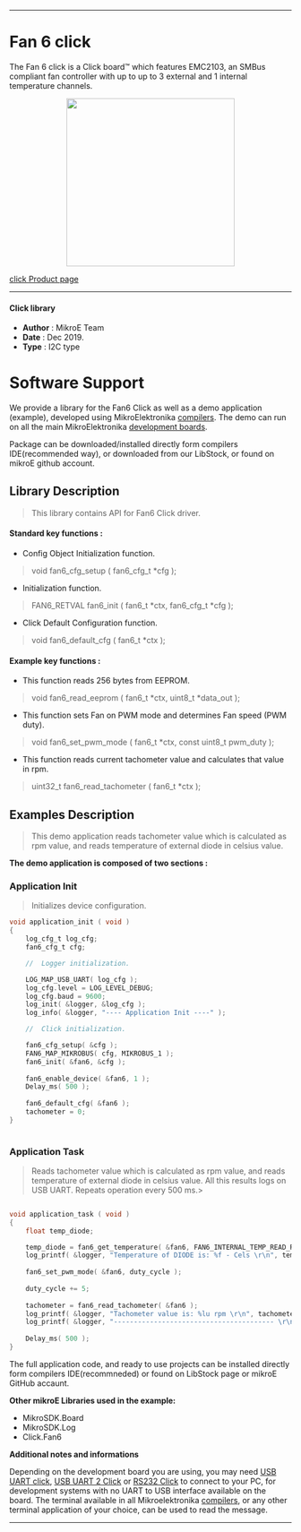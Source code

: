 
---
# Fan 6  click

The Fan 6 click is a Click board™ which features EMC2103, an SMBus compliant fan controller with up to up to 3 external and 1 internal temperature channels. 

<p align="center">
  <img src="https://download.mikroe.com/images/click_for_ide/fan6_click.png" height=300px>
</p>

[click Product page](https://www.mikroe.com/fan-4-click)

---


#### Click library 

- **Author**        : MikroE Team
- **Date**          : Dec 2019.
- **Type**          : I2C type


# Software Support

We provide a library for the Fan6 Click 
as well as a demo application (example), developed using MikroElektronika 
[compilers](https://shop.mikroe.com/compilers). 
The demo can run on all the main MikroElektronika [development boards](https://shop.mikroe.com/development-boards).

Package can be downloaded/installed directly form compilers IDE(recommended way), or downloaded from our LibStock, or found on mikroE github account. 

## Library Description

> This library contains API for Fan6 Click driver.

#### Standard key functions :

- Config Object Initialization function.
> void fan6_cfg_setup ( fan6_cfg_t *cfg ); 
 
- Initialization function.
> FAN6_RETVAL fan6_init ( fan6_t *ctx, fan6_cfg_t *cfg );

- Click Default Configuration function.
> void fan6_default_cfg ( fan6_t *ctx );


#### Example key functions :

- This function reads 256 bytes from EEPROM.
> void fan6_read_eeprom ( fan6_t *ctx, uint8_t *data_out );
 
- This function sets Fan on PWM mode and determines Fan speed (PWM duty).
> void fan6_set_pwm_mode ( fan6_t *ctx, const uint8_t pwm_duty );

- This function reads current tachometer value and calculates that value in rpm.
> uint32_t fan6_read_tachometer ( fan6_t *ctx );

## Examples Description

> This demo application reads tachometer value which is calculated as rpm value, and reads
> temperature of external diode in celsius value.

**The demo application is composed of two sections :**

### Application Init 

> Initializes device configuration.

```c
void application_init ( void )
{
    log_cfg_t log_cfg;
    fan6_cfg_t cfg;

    //  Logger initialization.

    LOG_MAP_USB_UART( log_cfg );
    log_cfg.level = LOG_LEVEL_DEBUG;
    log_cfg.baud = 9600;
    log_init( &logger, &log_cfg );
    log_info( &logger, "---- Application Init ----" );

    //  Click initialization.

    fan6_cfg_setup( &cfg );
    FAN6_MAP_MIKROBUS( cfg, MIKROBUS_1 );
    fan6_init( &fan6, &cfg );
    
    fan6_enable_device( &fan6, 1 );
    Delay_ms( 500 );
    
    fan6_default_cfg( &fan6 );
    tachometer = 0;
}
  
```

### Application Task

> Reads tachometer value which is calculated as rpm value, and reads
> temperature of external diode in celsius value. All this results logs on USB UART.
> Repeats operation every 500 ms.>
 

```c

void application_task ( void )
{
    float temp_diode;

    temp_diode = fan6_get_temperature( &fan6, FAN6_INTERNAL_TEMP_READ_REG );
    log_printf( &logger, "Temperature of DIODE is: %f - Cels \r\n", temp_diode );
    
    fan6_set_pwm_mode( &fan6, duty_cycle );
    
    duty_cycle += 5;
    
    tachometer = fan6_read_tachometer( &fan6 );
    log_printf( &logger, "Tachometer value is: %lu rpm \r\n", tachometer );
    log_printf( &logger, "---------------------------------------- \r\n", tachometer );
    
    Delay_ms( 500 );
} 

```

The full application code, and ready to use projects can be  installed directly form compilers IDE(recommneded) or found on LibStock page or mikroE GitHub accaunt.

**Other mikroE Libraries used in the example:** 

- MikroSDK.Board
- MikroSDK.Log
- Click.Fan6

**Additional notes and informations**

Depending on the development board you are using, you may need 
[USB UART click](https://shop.mikroe.com/usb-uart-click), 
[USB UART 2 Click](https://shop.mikroe.com/usb-uart-2-click) or 
[RS232 Click](https://shop.mikroe.com/rs232-click) to connect to your PC, for 
development systems with no UART to USB interface available on the board. The 
terminal available in all Mikroelektronika 
[compilers](https://shop.mikroe.com/compilers), or any other terminal application 
of your choice, can be used to read the message.



---